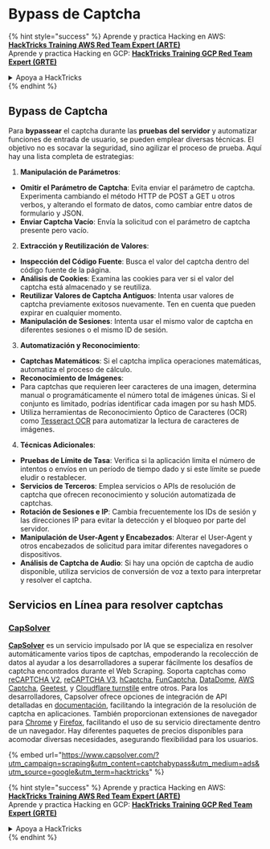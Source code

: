 # Bypass de Captcha

{% hint style="success" %}
Aprende y practica Hacking en AWS:<img src="../.gitbook/assets/arte.png" alt="" data-size="line">[**HackTricks Training AWS Red Team Expert (ARTE)**](https://training.hacktricks.xyz/courses/arte)<img src="../.gitbook/assets/arte.png" alt="" data-size="line">\
Aprende y practica Hacking en GCP: <img src="../.gitbook/assets/grte.png" alt="" data-size="line">[**HackTricks Training GCP Red Team Expert (GRTE)**<img src="../.gitbook/assets/grte.png" alt="" data-size="line">](https://training.hacktricks.xyz/courses/grte)

<details>

<summary>Apoya a HackTricks</summary>

* Revisa los [**planes de suscripción**](https://github.com/sponsors/carlospolop)!
* **Únete al** 💬 [**grupo de Discord**](https://discord.gg/hRep4RUj7f) o al [**grupo de telegram**](https://t.me/peass) o **síguenos** en **Twitter** 🐦 [**@hacktricks\_live**](https://twitter.com/hacktricks\_live)**.**
* **Comparte trucos de hacking enviando PRs a los** [**HackTricks**](https://github.com/carlospolop/hacktricks) y [**HackTricks Cloud**](https://github.com/carlospolop/hacktricks-cloud) repos de github.

</details>
{% endhint %}

## Bypass de Captcha

Para **bypassear** el captcha durante las **pruebas del servidor** y automatizar funciones de entrada de usuario, se pueden emplear diversas técnicas. El objetivo no es socavar la seguridad, sino agilizar el proceso de prueba. Aquí hay una lista completa de estrategias:

1. **Manipulación de Parámetros**:
* **Omitir el Parámetro de Captcha**: Evita enviar el parámetro de captcha. Experimenta cambiando el método HTTP de POST a GET u otros verbos, y alterando el formato de datos, como cambiar entre datos de formulario y JSON.
* **Enviar Captcha Vacío**: Envía la solicitud con el parámetro de captcha presente pero vacío.
2. **Extracción y Reutilización de Valores**:
* **Inspección del Código Fuente**: Busca el valor del captcha dentro del código fuente de la página.
* **Análisis de Cookies**: Examina las cookies para ver si el valor del captcha está almacenado y se reutiliza.
* **Reutilizar Valores de Captcha Antiguos**: Intenta usar valores de captcha previamente exitosos nuevamente. Ten en cuenta que pueden expirar en cualquier momento.
* **Manipulación de Sesiones**: Intenta usar el mismo valor de captcha en diferentes sesiones o el mismo ID de sesión.
3. **Automatización y Reconocimiento**:
* **Captchas Matemáticos**: Si el captcha implica operaciones matemáticas, automatiza el proceso de cálculo.
* **Reconocimiento de Imágenes**:
* Para captchas que requieren leer caracteres de una imagen, determina manual o programáticamente el número total de imágenes únicas. Si el conjunto es limitado, podrías identificar cada imagen por su hash MD5.
* Utiliza herramientas de Reconocimiento Óptico de Caracteres (OCR) como [Tesseract OCR](https://github.com/tesseract-ocr/tesseract) para automatizar la lectura de caracteres de imágenes.
4. **Técnicas Adicionales**:
* **Pruebas de Límite de Tasa**: Verifica si la aplicación limita el número de intentos o envíos en un período de tiempo dado y si este límite se puede eludir o restablecer.
* **Servicios de Terceros**: Emplea servicios o APIs de resolución de captcha que ofrecen reconocimiento y solución automatizada de captchas.
* **Rotación de Sesiones e IP**: Cambia frecuentemente los IDs de sesión y las direcciones IP para evitar la detección y el bloqueo por parte del servidor.
* **Manipulación de User-Agent y Encabezados**: Alterar el User-Agent y otros encabezados de solicitud para imitar diferentes navegadores o dispositivos.
* **Análisis de Captcha de Audio**: Si hay una opción de captcha de audio disponible, utiliza servicios de conversión de voz a texto para interpretar y resolver el captcha.

## Servicios en Línea para resolver captchas

### [CapSolver](https://www.capsolver.com/?utm\_source=google\&utm\_medium=ads\&utm\_campaign=scraping\&utm\_term=hacktricks\&utm\_content=captchabypass)

[**CapSolver**](https://www.capsolver.com/?utm\_source=google\&utm\_medium=ads\&utm\_campaign=scraping\&utm\_term=hacktricks\&utm\_content=captchabypass) es un servicio impulsado por IA que se especializa en resolver automáticamente varios tipos de captchas, empoderando la recolección de datos al ayudar a los desarrolladores a superar fácilmente los desafíos de captcha encontrados durante el Web Scraping. Soporta captchas como [reCAPTCHA V2](https://docs.capsolver.com/guide/captcha/ReCaptchaV2.html?utm\_source=github\&utm\_medium=banner\_github\&utm\_campaign=fcsrv), [reCAPTCHA V3](https://docs.capsolver.com/guide/captcha/ReCaptchaV3.html?utm\_source=github\&utm\_medium=banner\_github\&utm\_campaign=fcsrv), [hCaptcha](https://docs.capsolver.com/guide/captcha/HCaptcha.html?utm\_source=github\&utm\_medium=banner\_github\&utm\_campaign=fcsrv), [FunCaptcha](https://docs.capsolver.com/guide/captcha/FunCaptcha.html?utm\_source=github\&utm\_medium=banner\_github\&utm\_campaign=fcsrv), [DataDome](https://docs.capsolver.com/guide/captcha/DataDome.html?utm\_source=github\&utm\_medium=banner\_github\&utm\_campaign=fcsrv), [AWS Captcha](https://docs.capsolver.com/guide/captcha/awsWaf.html?utm\_source=github\&utm\_medium=banner\_github\&utm\_campaign=fcsrv), [Geetest](https://docs.capsolver.com/guide/captcha/Geetest.html?utm\_source=github\&utm\_medium=banner\_github\&utm\_campaign=fcsrv), y [Cloudflare turnstile](https://docs.capsolver.com/guide/antibots/cloudflare\_turnstile.html) entre otros. Para los desarrolladores, Capsolver ofrece opciones de integración de API detalladas en [documentación](https://docs.capsolver.com/?utm\_source=github\&utm\_medium=banner\_github\&utm\_campaign=fcsrv), facilitando la integración de la resolución de captcha en aplicaciones. También proporcionan extensiones de navegador para [Chrome](https://chromewebstore.google.com/detail/captcha-solver-auto-captc/pgojnojmmhpofjgdmaebadhbocahppod) y [Firefox](https://addons.mozilla.org/es/firefox/addon/capsolver-captcha-solver/), facilitando el uso de su servicio directamente dentro de un navegador. Hay diferentes paquetes de precios disponibles para acomodar diversas necesidades, asegurando flexibilidad para los usuarios.

{% embed url="https://www.capsolver.com/?utm_campaign=scraping&utm_content=captchabypass&utm_medium=ads&utm_source=google&utm_term=hacktricks" %}

{% hint style="success" %}
Aprende y practica Hacking en AWS:<img src="../.gitbook/assets/arte.png" alt="" data-size="line">[**HackTricks Training AWS Red Team Expert (ARTE)**](https://training.hacktricks.xyz/courses/arte)<img src="../.gitbook/assets/arte.png" alt="" data-size="line">\
Aprende y practica Hacking en GCP: <img src="../.gitbook/assets/grte.png" alt="" data-size="line">[**HackTricks Training GCP Red Team Expert (GRTE)**<img src="../.gitbook/assets/grte.png" alt="" data-size="line">](https://training.hacktricks.xyz/courses/grte)

<details>

<summary>Apoya a HackTricks</summary>

* Revisa los [**planes de suscripción**](https://github.com/sponsors/carlospolop)!
* **Únete al** 💬 [**grupo de Discord**](https://discord.gg/hRep4RUj7f) o al [**grupo de telegram**](https://t.me/peass) o **síguenos** en **Twitter** 🐦 [**@hacktricks\_live**](https://twitter.com/hacktricks\_live)**.**
* **Comparte trucos de hacking enviando PRs a los** [**HackTricks**](https://github.com/carlospolop/hacktricks) y [**HackTricks Cloud**](https://github.com/carlospolop/hacktricks-cloud) repos de github.

</details>
{% endhint %}
